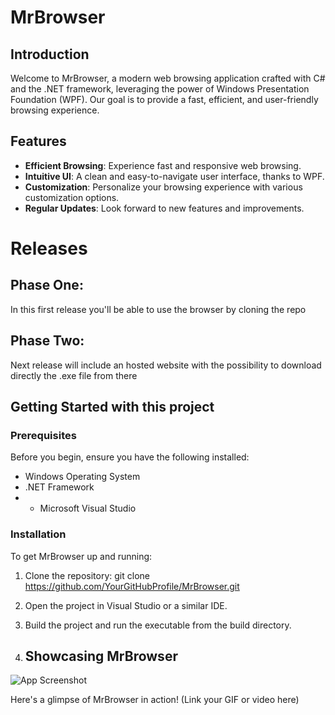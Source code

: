 # MrBrowser

## Introduction

Welcome to MrBrowser, a modern web browsing application crafted with C# and the .NET framework, leveraging the power of Windows Presentation Foundation (WPF). Our goal is to provide a fast, efficient, and user-friendly browsing experience.

## Features

- **Efficient Browsing**: Experience fast and responsive web browsing.
- **Intuitive UI**: A clean and easy-to-navigate user interface, thanks to WPF.
- **Customization**: Personalize your browsing experience with various customization options.
- **Regular Updates**: Look forward to new features and improvements.

# Releases
## Phase One:
In this first release you'll be able to use the browser by cloning the repo
## Phase Two:
Next release will include an hosted website with the possibility to download directly the .exe file from there

## Getting Started with this project

### Prerequisites

Before you begin, ensure you have the following installed:
- Windows Operating System
- .NET Framework
- - Microsoft Visual Studio

### Installation

To get MrBrowser up and running:

1. Clone the repository:
   git clone https://github.com/YourGitHubProfile/MrBrowser.git
2. Open the project in Visual Studio or a similar IDE.  
3. Build the project and run the executable from the build directory.

4. ## Showcasing MrBrowser

![App Screenshot](MrBrowser.gif)

Here's a glimpse of MrBrowser in action! (Link your GIF or video here)

